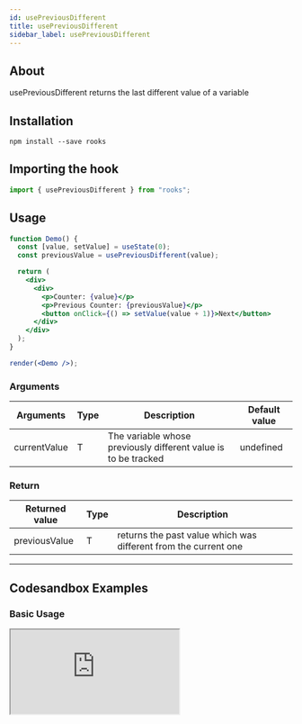 ```yaml
---
id: usePreviousDifferent
title: usePreviousDifferent
sidebar_label: usePreviousDifferent
---
```


## About

usePreviousDifferent returns the last different value of a variable

[//]: # "Main"

## Installation

    npm install --save rooks

## Importing the hook

```javascript
import { usePreviousDifferent } from "rooks";
```

## Usage

```jsx
function Demo() {
  const [value, setValue] = useState(0);
  const previousValue = usePreviousDifferent(value);

  return (
    <div>
      <div>
        <p>Counter: {value}</p>
        <p>Previous Counter: {previousValue}</p>
        <button onClick={() => setValue(value + 1)}>Next</button>
      </div>
    </div>
  );
}

render(<Demo />);
```

### Arguments

| Arguments    | Type | Description                                                    | Default value |
| ------------ | ---- | -------------------------------------------------------------- | ------------- |
| currentValue | T    | The variable whose previously different value is to be tracked | undefined     |

### Return

| Returned value | Type | Description                                                     |
| -------------- | ---- | --------------------------------------------------------------- |
| previousValue  | T    | returns the past value which was different from the current one |

---

## Codesandbox Examples

### Basic Usage

<iframe src="https://codesandbox.io/embed/usepreviousdifferent-cvnhh?fontsize=14&hidenavigation=1&theme=dark"
  style={{
    width: "100%",
    height: 500,
    border: 0,
    borderRadius: 4,
    overflow: "hidden"
  }} 
  title="usePreviousDifferent"
  allow="accelerometer; ambient-light-sensor; camera; encrypted-media; geolocation; gyroscope; hid; microphone; midi; payment; usb; vr; xr-spatial-tracking"
  sandbox="allow-forms allow-modals allow-popups allow-presentation allow-same-origin allow-scripts"
/>

## Join Bhargav's discord server

You can click on the floating discord icon at the bottom right of the screen and talk to us in our server.
